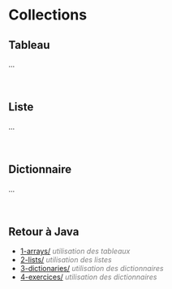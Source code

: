 # **Collections**

## Tableau

...
<br><br><br>


## Liste

...
<br><br><br>


## Dictionnaire

...
<br><br><br>


## Retour à Java

* [1-arrays/](https://github.com/ThomasPDM/java-beginner-course/tree/master/2-Programming/3-Collections/1-arrays) *<span style="color:gray">utilisation des tableaux</span>*
* [2-lists/](https://github.com/ThomasPDM/java-beginner-course/tree/master/2-Programming/3-Collections/2-lists) *<span style="color:gray">utilisation des listes</span>*
* [3-dictionaries/](https://github.com/ThomasPDM/java-beginner-course/tree/master/2-Programming/3-Collections/3-dictionaries) *<span style="color:gray">utilisation des dictionnaires</span>*
* [4-exercices/](https://github.com/ThomasPDM/java-beginner-course/tree/master/2-Programming/3-Collections/4-exercices) *<span style="color:gray">utilisation des dictionnaires</span>*